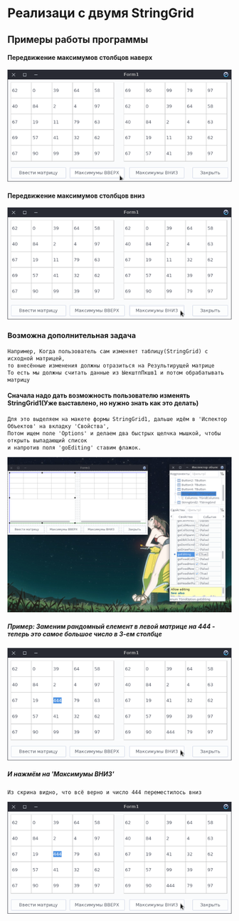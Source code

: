 # Реализаци с двумя StringGrid

## Примеры работы программы

#### Передвижение максимумов столбцов наверх
![Image alt](img/1.png)

#### Передвижение максимумов столбцов вниз
![Image alt](img/2.png)

### Возможна дополнительная задача
    Например, Когда пользователь сам изменяет таблицу(StringGrid) с исходной матрицей,
    то внесённые изменения должны отразиться на Результирущей матрице
    То есть мы должны считать данные из ЫекштпПкшв1 и потом обрабатывать матрицу

#### Сначала надо дать возможность пользователю изменять StringGrid1(Уже выставлено, но нужно знать как это делать)
    Для это выделяем на макете формы StringGrid1, дальше идём в 'Испектор Объектов' на вкладку 'Свойства',
    Потом ищем поле 'Options' и делаем два быстрых щелчка мышкой, чтобы открыть выпадающий список
    и напротив поля 'goEditing' ставим флажок.
![Image alt](img/lol.png)

##### Пример: Заменим рандомный елемент в левой матрице на 444 - теперь это самое большое число в 3-ем столбце
![Image alt](img/4.png)
##### И нажмём на 'Максимумы ВНИЗ'
    Из скрина видно, что всё верно и число 444 переместилось вниз
![Image alt](img/4.png)
